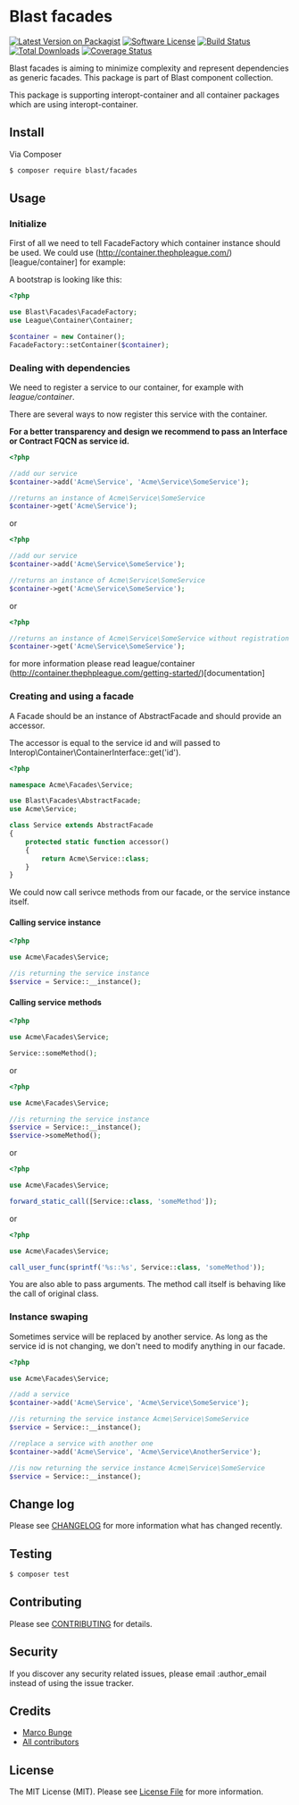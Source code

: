 # Blast facades

[![Latest Version on Packagist][ico-version]][link-packagist]
[![Software License][ico-license]](LICENSE.md)
[![Build Status][ico-travis]][link-travis]
[![Total Downloads][ico-downloads]][link-downloads]
[![Coverage Status](https://img.shields.io/coveralls/phpthinktank/blast-facades/master.svg?style=flat-square)](https://coveralls.io/github/phpthinktank/blast-facades?branch=1.0.x-dev)

Blast facades is aiming to minimize complexity and represent dependencies as generic facades. This package is part of Blast component collection.

This package is supporting interopt-container and all container packages which are using interopt-container.

## Install

Via Composer

``` bash
$ composer require blast/facades
```

## Usage

### Initialize

First of all we need to tell FacadeFactory which container instance should be used. We could use (http://container.thephpleague.com/)[league/container] for example:

A bootstrap is looking like this:

```php
<?php

use Blast\Facades\FacadeFactory;
use League\Container\Container;

$container = new Container();
FacadeFactory::setContainer($container);
```

### Dealing with dependencies

We need to register a service to our container, for example with _league/container_.

There are several ways to now register this service with the container.

**For a better transparency and design we recommend to pass an Interface or Contract FQCN as service id.**

```php
<?php

//add our service
$container->add('Acme\Service', 'Acme\Service\SomeService');

//returns an instance of Acme\Service\SomeService
$container->get('Acme\Service');

```

or

```php
<?php

//add our service
$container->add('Acme\Service\SomeService');

//returns an instance of Acme\Service\SomeService
$container->get('Acme\Service\SomeService');

```

or

```php
<?php

//returns an instance of Acme\Service\SomeService without registration
$container->get('Acme\Service\SomeService');

```

for more information please read league/container (http://container.thephpleague.com/getting-started/)[documentation]

### Creating and using a facade

A Facade should be an instance of AbstractFacade and should provide an accessor. 

The accessor is equal to the service id and will passed to Interop\Container\ContainerInterface::get('id').

```php
<?php

namespace Acme\Facades\Service;

use Blast\Facades\AbstractFacade;
use Acme\Service;

class Service extends AbstractFacade
{
    protected static function accessor()
    {
        return Acme\Service::class;
    }
}

```

We could now call serivce methods from our facade, or the service instance itself.
 
#### Calling service instance

```php
<?php

use Acme\Facades\Service;

//is returning the service instance
$service = Service::__instance();

```

#### Calling service methods

```php
<?php

use Acme\Facades\Service;

Service::someMethod();

```

or

```php
<?php

use Acme\Facades\Service;

//is returning the service instance
$service = Service::__instance();
$service->someMethod();

```

or

```php
<?php

use Acme\Facades\Service;

forward_static_call([Service::class, 'someMethod']);

```

or

```php
<?php

use Acme\Facades\Service;

call_user_func(sprintf('%s::%s', Service::class, 'someMethod'));

```

You are also able to pass arguments. The method call itself is behaving like the call of original class.

### Instance swaping

Sometimes service will be replaced by another service. As long as the service id is not changing, we don't need to modify
anything in our facade. 

```php
<?php

use Acme\Facades\Service;

//add a service
$container->add('Acme\Service', 'Acme\Service\SomeService');

//is returning the service instance Acme\Service\SomeService
$service = Service::__instance();

//replace a service with another one
$container->add('Acme\Service', 'Acme\Service\AnotherService');

//is now returning the service instance Acme\Service\SomeService
$service = Service::__instance();
```

## Change log

Please see [CHANGELOG](CHANGELOG.md) for more information what has changed recently.

## Testing

``` bash
$ composer test
```

## Contributing

Please see [CONTRIBUTING](CONTRIBUTING.md) for details.

## Security

If you discover any security related issues, please email :author_email instead of using the issue tracker.

## Credits

- [Marco Bunge][link-author]
- [All contributors][link-contributors]

## License

The MIT License (MIT). Please see [License File](LICENSE.md) for more information.

[ico-version]: https://img.shields.io/packagist/v/blast/facades.svg?style=flat-square
[ico-license]: https://img.shields.io/badge/license-MIT-brightgreen.svg?style=flat-square
[ico-travis]: https://img.shields.io/travis/phpthinktank/blast-facades/master.svg?style=flat-square
[ico-downloads]: https://img.shields.io/packagist/dt/blast/facades.svg?style=flat-square

[link-packagist]: https://packagist.org/packages/blast/facades
[link-travis]: https://travis-ci.org/phpthinktank/blast-facades
[link-downloads]: https://packagist.org/packages/blast/facades
[link-author]: https://github.com/mbunge
[link-contributors]: ../../contributors
